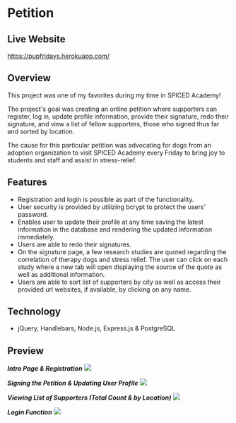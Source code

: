 # Petition

## Live Website

https://pupfridays.herokuapp.com/

## Overview

This project was one of my favorites during my time in SPICED Academy!

The project's goal was creating an online petition where supporters can register, log in, update profile information, provide their signature, redo their signature, and view a list of fellow supporters, those who signed thus far and sorted by location.

The cause for this particular petition was advocating for dogs from an adoption organization to visit SPICED Academy every Friday to bring joy to students and staff and assist in stress-relief.

## Features

-   Registration and login is possible as part of the functionality.
-   User security is provided by utilizing bcrypt to protect the users' password.
-   Enables user to update their profile at any time saving the latest information in the database and rendering the updated information immediately.
-   Users are able to redo their signatures.
-   On the signature page, a few research studies are quoted regarding the correlation of therapy dogs and stress relief. The user can click on each study where a new tab will open displaying the source of the quote as well as additional information.
-   Users are able to sort list of supporters by city as well as access their provided url websites, if available, by clicking on any name.

## Technology

-   jQuery, Handlebars, Node.js, Express.js & PostgreSQL

## Preview

**_Intro Page & Registration_**
<img src="public/images/registration.gif">

**_Signing the Petition & Updating User Profile_**
<img src="public/images/signature.gif">

**_Viewing List of Supporters (Total Count & by Location)_**
<img src="public/images/supporters.gif">

**_Login Function_**
<img src="public/images/login.gif">
